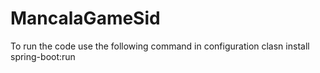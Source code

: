 # MancalaGameSid

To run the code use the following command in configuration
clasn install spring-boot:run

